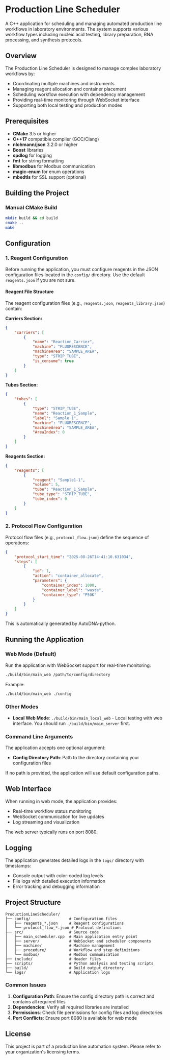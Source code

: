 # Production Line Scheduler

A C++ application for scheduling and managing automated production line workflows in laboratory environments. The system supports various workflow types including nucleic acid testing, library preparation, RNA processing, and synthesis protocols.

## Overview

The Production Line Scheduler is designed to manage complex laboratory workflows by:
- Coordinating multiple machines and instruments
- Managing reagent allocation and container placement
- Scheduling workflow execution with dependency management
- Providing real-time monitoring through WebSocket interface
- Supporting both local testing and production modes

## Prerequisites

- **CMake** 3.5 or higher
- **C++17** compatible compiler (GCC/Clang)
- **nlohmann/json** 3.2.0 or higher
- **Boost** libraries
- **spdlog** for logging
- **fmt** for string formatting
- **libmodbus** for Modbus communication
- **magic-enum** for enum operations
- **mbedtls** for SSL support (optional)

## Building the Project

### Manual CMake Build
```bash
mkdir build && cd build
cmake ..
make
```

## Configuration

### 1. Reagent Configuration

Before running the application, you must configure reagents in the JSON configuration files located in the `config/` directory. Use the default `reagents.json` if you are not sure.

#### Reagent File Structure

The reagent configuration files (e.g., `reagents.json`, `reagents_library.json`) contain:

**Carriers Section:**
```json
{
    "carriers": [
        {
            "name": "Reaction_Carrier",
            "machine": "FLUORESCENCE",
            "machineArea": "SAMPLE_AREA",
            "type": "STRIP_TUBE",
            "is_consume": true
        }
    ]
}
```

**Tubes Section:**
```json
{
    "tubes": [
        {
            "type": "STRIP_TUBE",
            "name": "Reaction_1_Sample",
            "label": "Sample 1",
            "machine": "FLUORESCENCE",
            "machineArea": "SAMPLE_AREA",
            "AreaIndex": 0
        }
    ]
}
```

**Reagents Section:**
```json
{
    "reagents": [
        {
            "reagent": "Sample1-1",
            "volume": 5,
            "tube": "Reaction_1_Sample",
            "tube_type": "STRIP_TUBE",
            "tube_index": 0
        }
    ]
}
```

### 2. Protocol Flow Configuration

Protocol flow files (e.g., `protocol_flow.json`) define the sequence of operations:

```json
{
    "protocol_start_time": "2025-08-26T14:41:10.631034",
    "steps": [
        {
            "id": 1,
            "action": "container_allocate",
            "parameters": {
                "container_index": 1000,
                "container_label": "waste",
                "container_type": "P50K"
            }
        }
    ]
}
```

This is automatically generated by AutoDNA-python.

## Running the Application

### Web Mode (Default)

Run the application with WebSocket support for real-time monitoring:

```bash
./build/bin/main_web /path/to/config/directory
```

Example:
```bash
./build/bin/main_web ./config
```

### Other Modes

- **Local Web Mode**: `./build/bin/main_local_web` - Local testing with web interface. You should run `./build/bin/main_server` first.

### Command Line Arguments

The application accepts one optional argument:
- **Config Directory Path**: Path to the directory containing your configuration files

If no path is provided, the application will use default configuration paths.

## Web Interface

When running in web mode, the application provides:
- Real-time workflow status monitoring
- WebSocket communication for live updates
- Log streaming and visualization

The web server typically runs on port 8080.

## Logging

The application generates detailed logs in the `logs/` directory with timestamps:
- Console output with color-coded log levels
- File logs with detailed execution information
- Error tracking and debugging information

## Project Structure

```
ProductionLineScheduler/
├── config/                 # Configuration files
│   ├── reagents_*.json     # Reagent configurations
│   └── protocol_flow_*.json # Protocol definitions
├── src/                    # Source code
│   ├── main_scheduler.cpp  # Main application entry point
│   ├── server/             # WebSocket and scheduler components
│   ├── machine/            # Machine management
│   ├── procedure/          # Workflow and step definitions
│   └── modbus/             # Modbus communication
├── include/                # Header files
├── scripts/                # Python analysis and testing scripts
├── build/                  # Build output directory
└── logs/                   # Application logs
```


### Common Issues

1. **Configuration Path**: Ensure the config directory path is correct and contains all required files
2. **Dependencies**: Verify all required libraries are installed
3. **Permissions**: Check file permissions for config files and log directories
4. **Port Conflicts**: Ensure port 8080 is available for web mode


## License

This project is part of a production line automation system. Please refer to your organization's licensing terms.
